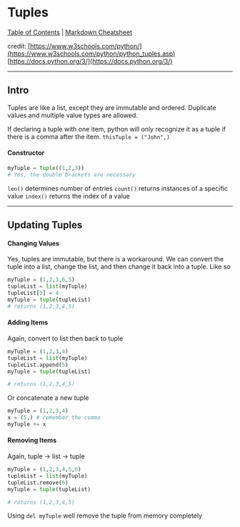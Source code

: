 # Tuples

[Table of Contents](../../README.md) | [Markdown Cheatsheet](../../Markdown%20Cheatsheet.md)

credit: 
[https://www.w3schools.com/python/](https://www.w3schools.com/python/python_tuples.asp)
[https://docs.python.org/3/](https://docs.python.org/3/)
___
## Intro

Tuples are like a list, except they are immutable and ordered. Duplicate values and multiple value types are allowed.

If declaring a tuple with one item, python will only recognize it as a tuple if there is a comma after the item.
`thisTuple = ("John",)`

#### Constructor
```python
myTuple = tuple((1,2,3))
# Yes, the double brackets are necessary
```

`len()` determines number of entries
`count()` returns instances of a specific value
`index()` returns the index of a value

___
## Updating Tuples

#### Changing Values
Yes, tuples are immutable, but there is a workaround. We can convert the tuple into a list, change the list, and then change it back into a tuple. Like so
```python
myTuple = (1,2,3,6,5)
tupleList = list(myTuple)
tupleList[3] = 4
myTuple = tuple(tupleList)
# returns (1,2,3,4,5)
```

#### Adding Items
Again, convert to list then back to tuple
```python
myTuple = (1,2,3,4)
tupleList = list(myTuple)
tupleList.append(5)
myTuple = tuple(tupleList)

# returns (1,2,3,4,5)
```

Or concatenate a new tuple
```python
myTuple = (1,2,3,4)
x = (5,) # remember the comma
myTuple += x
```

#### Removing Items
Again, tuple -> list -> tuple
```python
myTuple = (1,2,3,4,5,6)
tupleList = list(myTuple)
tupleList.remove(6)
myTuple = tuple(tupleList)

# returns (1,2,3,4,5)
```

Using `del myTuple` well remove the tuple from memory completely